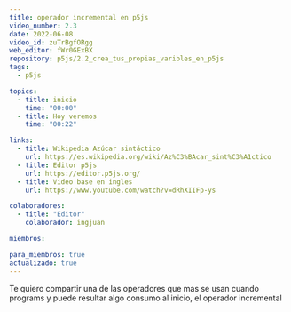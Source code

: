 ```yaml
---
title: operador incremental en p5js
video_number: 2.3
date: 2022-06-08
video_id: zuTrBgfORgg
web_editor: fWr0GExBX
repository: p5js/2.2_crea_tus_propias_varibles_en_p5js
tags:
  - p5js

topics:
  - title: inicio
    time: "00:00"
  - title: Hoy veremos
    time: "00:22"

links:
  - title: Wikipedia Azúcar sintáctico
    url: https://es.wikipedia.org/wiki/Az%C3%BAcar_sint%C3%A1ctico
  - title: Editor p5js
    url: https://editor.p5js.org/
  - title: Video base en ingles
    url: https://www.youtube.com/watch?v=dRhXIIFp-ys

colaboradores:
  - title: "Editor"
    colaborador: ingjuan

miembros:

para_miembros: true
actualizado: true
---
```


Te quiero compartir una de las operadores que mas se usan cuando programs y puede resultar algo consumo al inicio, el operador incremental
